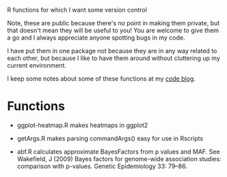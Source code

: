 R functions for which I want some version control

Note, these are public because there's no point in making them
private, but that doesn't mean they will be useful to you! You are
welcome to give them a go and I always appreciate anyone spotting bugs
in my code.

I have put them in one package not because they are in any way related
to each other, but because I like to have them around without
cluttering up my current environment.

I keep some notes about some of these functions at my
[code blog](http://cwcode.wordpress.com).

# Functions

-   ggplot-heatmap.R makes heatmaps in ggplot2

-   getArgs.R makes parsing commandArgs() easy for use in Rscripts

-   abf.R calculates approximate BayesFactors from p values and MAF.
    See Wakefield, J (2009) Bayes factors for genome-wide association
    studies: comparison with p-values.  Genetic Epidemiology 33: 79–86.
